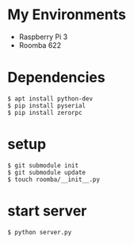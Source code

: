 # My Environments
- Raspberry Pi 3
- Roomba 622


# Dependencies
```
$ apt install python-dev
$ pip install pyserial
$ pip install zerorpc
```

# setup
```
$ git submodule init
$ git submodule update
$ touch roomba/__init__.py
```

# start server
```
$ python server.py
```
